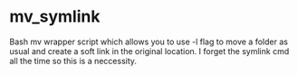 # mv_symlink
Bash mv wrapper script which allows you to use -l flag to move a folder as usual and create a soft link in the original location. I forget the symlink cmd all the time so this is a neccessity.
